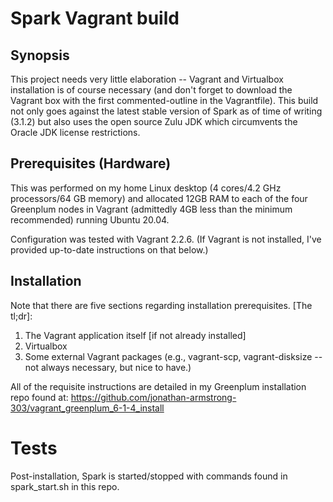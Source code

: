# Spark Vagrant build
## Synopsis

This project needs very little elaboration --  Vagrant and Virtualbox installation is of course necessary (and don't forget to download the Vagrant box with the first commented-outline in the Vagrantfile).  This build not only goes against the latest stable version of Spark as of time of writing (3.1.2) but also uses the open source Zulu JDK which circumvents the Oracle JDK license restrictions.

## Prerequisites (Hardware)

This was performed on my home Linux desktop (4 cores/4.2 GHz processors/64 GB memory) and allocated 12GB RAM to each of the four Greenplum nodes in Vagrant (admittedly 4GB less than the minimum recommended) running Ubuntu 20.04.

Configuration was tested with Vagrant 2.2.6.  (If Vagrant is not installed, I've provided up-to-date instructions on that below.)

## Installation 

Note that there are five sections regarding installation prerequisites.  [The tl;dr]:

1. The Vagrant application itself [if not already installed]
2. Virtualbox
3. Some external Vagrant packages (e.g., vagrant-scp, vagrant-disksize -- not always necessary, but nice to have.)

All of the requisite instructions are detailed in my Greenplum installation repo found at: https://github.com/jonathan-armstrong-303/vagrant_greenplum_6-1-4_install
    
# Tests

Post-installation, Spark is started/stopped with commands found in spark_start.sh in this repo.
